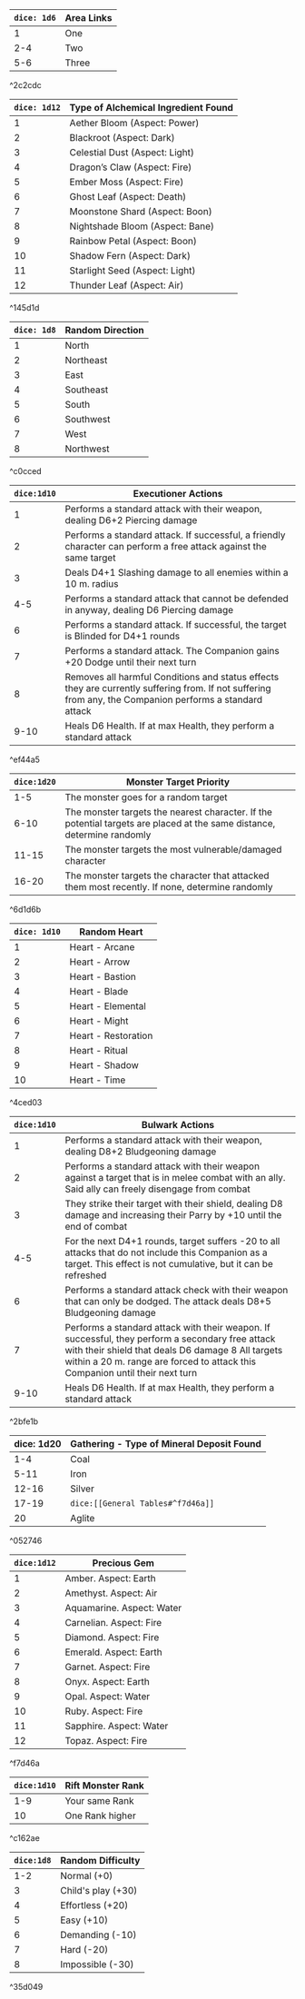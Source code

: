 | `dice: 1d6` | Area Links |
| ----------- | ---------- |
| 1           | One        |
| 2-4         | Two        |
| 5-6         | Three      |

^2c2cdc

| `dice: 1d12` | Type of Alchemical Ingredient Found |
| ------------ | ----------------------------------- |
| 1            | Aether Bloom (Aspect: Power)        |
| 2            | Blackroot (Aspect: Dark)            |
| 3            | Celestial Dust (Aspect: Light)      |
| 4            | Dragon’s Claw (Aspect: Fire)        |
| 5            | Ember Moss (Aspect: Fire)           |
| 6            | Ghost Leaf (Aspect: Death)          |
| 7            | Moonstone Shard (Aspect: Boon)      |
| 8            | Nightshade Bloom (Aspect: Bane)     |
| 9            | Rainbow Petal (Aspect: Boon)        |
| 10           | Shadow Fern (Aspect: Dark)          |
| 11           | Starlight Seed (Aspect: Light)      |
| 12           | Thunder Leaf (Aspect: Air)          |

^145d1d

| `dice: 1d8` | Random Direction |
| ----------- | ---------------- |
| 1           | North            |
| 2           | Northeast        |
| 3           | East             |
| 4           | Southeast        |
| 5           | South            |
| 6           | Southwest        |
| 7           | West             |
| 8           | Northwest        |

^c0cced

| `dice:1d10` | Executioner Actions                                                                                                                                      |
| ----------- | -------------------------------------------------------------------------------------------------------------------------------------------------------- |
| 1           | Performs a standard attack with their weapon, dealing D6+2 Piercing damage                                                                               |
| 2           | Performs a standard attack. If successful, a friendly character can perform a free attack against the same target                                        |
| 3           | Deals D4+1 Slashing damage to all enemies within a 10 m. radius                                                                                          |
| 4-5         | Performs a standard attack that cannot be defended in anyway, dealing D6 Piercing damage                                                                 |
| 6           | Performs a standard attack. If successful, the target is Blinded for D4+1 rounds                                                                         |
| 7           | Performs a standard attack. The Companion gains +20 Dodge until their next turn                                                                          |
| 8           | Removes all harmful Conditions and status effects they are currently suffering from. If not suffering from any, the Companion performs a standard attack |
| 9-10        | Heals D6 Health. If at max Health, they perform a standard attack                                                                                        |

^ef44a5


| `dice:1d20` | Monster Target Priority                                                                                                 |
| ----------- | ----------------------------------------------------------------------------------------------------------------------- |
| 1-5         | The monster goes for a random target                                                                                    |
| 6-10        | The monster targets the nearest character. If the potential targets are placed at the same distance, determine randomly |
| 11-15       | The monster targets the most vulnerable/damaged character                                                               |
| 16-20       | The monster targets the character that attacked them most recently. If none, determine randomly                         |

^6d1d6b


| `dice: 1d10` | Random Heart        |
| ------------ | ------------------- |
| 1            | Heart - Arcane      |
| 2            | Heart - Arrow       |
| 3            | Heart - Bastion     |
| 4            | Heart - Blade       |
| 5            | Heart - Elemental   |
| 6            | Heart - Might       |
| 7            | Heart - Restoration |
| 8            | Heart - Ritual      |
| 9            | Heart - Shadow      |
| 10           | Heart - Time        |

^4ced03


| `dice:1d10` | Bulwark Actions                                                                                                                                                                                                                       |
| ----------- | ------------------------------------------------------------------------------------------------------------------------------------------------------------------------------------------------------------------------------------- |
| 1           | Performs a standard attack with their weapon, dealing D8+2 Bludgeoning damage                                                                                                                                                         |
| 2           | Performs a standard attack with their weapon against a target that is in melee combat with an ally. Said ally can freely disengage from combat                                                                                        |
| 3           | They strike their target with their shield, dealing D8 damage and increasing their Parry by +10 until the end of combat                                                                                                               |
| 4-5         | For the next D4+1 rounds, target suffers -20 to all attacks that do not include this Companion as a target. This effect is not cumulative, but it can be refreshed                                                                    |
| 6           | Performs a standard attack check with their weapon that can only be dodged. The attack deals D8+5 Bludgeoning damage                                                                                                                  |
| 7           | Performs a standard attack with their weapon. If successful, they perform a secondary free attack with their shield that deals D6 damage 8 All targets within a 20 m. range are forced to attack this Companion until their next turn |
| 9-10        | Heals D6 Health. If at max Health, they perform a standard attack                                                                                                                                                                     |

^2bfe1b

| dice: 1d20 | Gathering - Type of Mineral Deposit Found |
| ---------- | ----------------------------------------- |
| 1-4        | Coal                                      |
| 5-11       | Iron                                      |
| 12-16      | Silver                                    |
| 17-19      | `dice:[[General Tables#^f7d46a]]`         |
| 20         | Aglite                                    |

^052746

| `dice:1d12` | Precious Gem              |
| ----------- | ------------------------- |
| 1           | Amber. Aspect: Earth      |
| 2           | Amethyst. Aspect: Air     |
| 3           | Aquamarine. Aspect: Water |
| 4           | Carnelian. Aspect: Fire   |
| 5           | Diamond. Aspect: Fire     |
| 6           | Emerald. Aspect: Earth    |
| 7           | Garnet. Aspect: Fire      |
| 8           | Onyx. Aspect: Earth       |
| 9           | Opal. Aspect: Water       |
| 10          | Ruby. Aspect: Fire        |
| 11          | Sapphire. Aspect: Water   |
| 12          | Topaz. Aspect: Fire       |

^f7d46a


| `dice:1d10` | Rift Monster Rank |
| ----------- | ----------------- |
| 1-9         | Your same Rank    |
| 10          | One Rank higher   |

^c162ae

| `dice:1d8` | Random Difficulty  |
| ---------- | ------------------ |
| 1-2        | Normal (+0)        |
| 3          | Child's play (+30) |
| 4          | Effortless (+20)   |
| 5          | Easy (+10)         |
| 6          | Demanding (-10)    |
| 7          | Hard (-20)         |
| 8          | Impossible (-30)   |

^35d049



